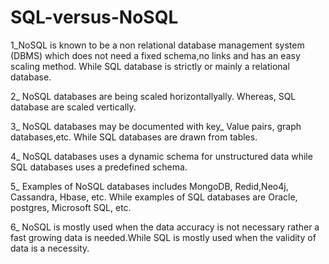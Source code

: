 # SQL-versus-NoSQL
1_NoSQL is known to be a non relational database management system (DBMS)
 which does not need a fixed schema,no links and has  an easy scaling method. 
While SQL database is strictly or mainly a relational database.

2_ NoSQL databases are being scaled horizontallyally. Whereas, SQL database are 
 scaled vertically.

3_ NoSQL databases may be documented with key_ Value pairs, graph databases,etc.
 While SQL databases are drawn from tables.

4_ NoSQL databases uses a dynamic schema for unstructured data while SQL databases 
 uses a predefined schema.

5_ Examples of NoSQL databases includes MongoDB, Redid,Neo4j, Cassandra, Hbase, etc.
 While examples of SQL databases are Oracle, postgres, Microsoft SQL, etc.

6_ NoSQL is mostly used when the data accuracy is not necessary rather a fast growing
 data is needed.While SQL is mostly used when the validity of data is a necessity.
